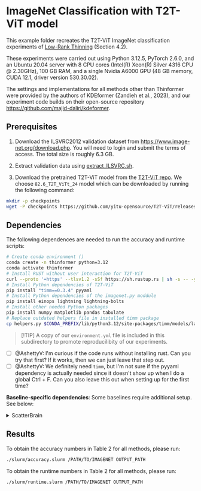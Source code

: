 # ImageNet Classification with T2T-ViT model

This example folder recreates the T2T-ViT ImageNet classification experiments of [Low-Rank Thinning](https://arxiv.org/pdf/2502.12063) (Section 4.2).

These experiments were carried out using Python 3.12.5, PyTorch 2.6.0, and an Ubuntu 20.04 server with 8 CPU cores (Intel(R) Xeon(R) Silver 4316 CPU @ 2.30GHz), 100 GB RAM, and a single Nvidia A6000 GPU (48 GB memory, CUDA 12.1, driver version 530.30.02).

The settings and implementations for all methods other than Thinformer were provided by the authors of KDEformer (Zandieh et al., 2023), and our experiment code builds on their open-source repository https://github.com/majid-daliri/kdeformer.

## Prerequisites

1. Download the ILSVRC2012 validation dataset from https://www.image-net.org/download.php. You will need to login and submit the terms of access. The total size is roughly 6.3 GB.

2. Extract validation data using [extract_ILSVRC.sh](extract_ILSVRC.sh).

3. Download the pretrained T2T-ViT model from the [T2T-ViT repo](https://github.com/yitu-opensource/T2T-ViT/releases). We choose ``82.6_T2T_ViTt_24`` model which can be downloaded by running the following command:
```sh
mkdir -p checkpoints
wget -P checkpoints https://github.com/yitu-opensource/T2T-ViT/releases/download/main/82.6_T2T_ViTt_24.pth.tar
```

## Dependencies

The following dependences are needed to run the accuracy and runtime scripts:

```bash
# Create conda environment ()
conda create -n thinformer python=3.12
conda activate thinformer
# Install RUST without user interaction for T2T-ViT
curl --proto '=https' --tlsv1.2 -sSf https://sh.rustup.rs | sh -s -- -y
# Install Python dependencies of T2T-ViT
pip install "timm==0.3.4" pyyaml
# Install Python dependencies of the imagenet.py moddule
pip install einops lightning lightning-bolts
# Install other needed Python packages
pip install numpy matplotlib pandas tabulate
# Replace outdated helpers file in installed timm package
cp helpers.py $CONDA_PREFIX/lib/python3.12/site-packages/timm/models/layers/helpers.py
```

> \[!TIP\]
> A copy of our `environment.yml` file is included in this subdirectory to promote reproducilibity of our experiments.

- [ ] @AshettyV: I'm curious if the code runs without installing rust. Can you try that first? If it works, then we can just leave that step out.
- [ ] @AshettyV: We definitely need `timm`, but I'm not sure if the pyyaml dependency is actually needed since it doesn't show up when I do a global Ctrl + F. Can you also leave this out when setting up for the first time?

**Baseline-specific dependencies**: Some baselines require additional setup. See below:

<details>
<summary>ScatterBrain</summary>

1. Ensure that the GPU driver CUDA version, compiler (nvcc) CUDA version, and pytorch CUDA version all match!
- To check GPU driver: `nvidia-smi`
- To check nvcc: `nvcc --version`
- To check pytorch: `conda list | grep pytorch-cuda`

2. Install the `fast-transformers` package from source.
```bash
git clone https://github.com/albertgong1/fast-transformers.git
pip install fast-transformers/
```
</details>

## Results

To obtain the accuracy numbers in Table 2 for all methods, please run:

```bash
./slurm/accuracy.slurm /PATH/TO/IMAGENET OUTPUT_PATH
```

To obtain the runtime numbers in Table 2 for all methods, please run:

```bash
./slurm/runtime.slurm /PATH/TO/IMAGENET OUTPUT_PATH
```
